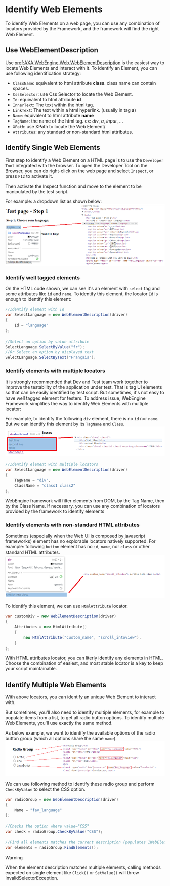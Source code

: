 # Identify Web Elements
To identify Web Elements on a web page, you can use any combination of locators provided by the Framework, and the framework will find the right Web Element.


## Use WebElementDescription
Use <xref:AXA.WebEngine.Web.WebElementDescription> is the easiest way to locate Web Elements and interact with it.
To identify an Element, you can use following identification strategy:
* `ClassName`: equivalent to html attribute **class**. class name can contain spaces.
* `CssSelector`: use Css Selector to locate the Web Element.
* `Id`: equivalent to html attribute **id**
* `InnerText`: The text within the html tag.
* `LinkText`: The text within a html hyperlink. (usually in tag **a**)
* `Name`: equivalent to html attribute **name**
* `TagName`: the name of the html tag. ex: *div*, *a*, *input*, ...
* `XPath`: use XPath to locate the Web Element/
* `Attributes`: any standard or non-standard html attributes.


## Identify Single Web Elements
First step to identify a Web Element on a HTML page is to use the `Developer Tool` integrated with the browser.
To open the Developer Tool on the Browser, you can do right-click on the web page and select `Inspect`, or press `F12` to activate it.

Then activate the Inspect function and move to the element to be manipulated by the test script.


For example: a dropdown list as shown below:
![Web Element Id](../images/web-element-id.png)

### Identify well tagged elements
On the HTML code shown, we can see it's an element with `select` tag and some attributes like `id` and `name`.
To identify this element, the locator `Id` is enough to identify this element:

```csharp
//Identify element with Id
var SelectLanguage = new WebElementDescription(driver)
{
    Id = "language"
};

//Select an option by value attribute
SelectLanguage.SelectByValue("fr");
//Or Select an option by displayed text
SelectLanguage.SelectByText("Français");
```

### Identify elements with multiple locators
It is strongly recommended that Dev and Test team work together to improve the testability of the application under test. That is tag UI elements so that can be easily identified by test script. 
But sometimes, it's not easy to have well tagged element for testers. To address issue, WebEngine Framework simplifies the way to identify Web Elements with multiple locator:

For example, to identify the following `div` element, there is no `id` nor `name`. But we can identify this element by its `TagName` and `Class`.
![Web Element Multiple](../images/web-element-multiple.png)

```csharp
//Identify element with multiple locators
var SelectLanguage = new WebElementDescription(driver)
{
    TagName = "div",
    ClassName = "class1 class2"
};
```

WebEngine framework will filter elements from DOM, by the Tag Name, then by the Class Name.
If necessary, you can use any combination of locators provided by the framework to identify elements

### Identify elements with non-standard HTML attributes
Sometimes (especially when the Web UI is composed by javascript frameworks) element has no explorable locators natively supported.
For example: following `button` element has no `id`, `name`, nor `class` or other standard HTML attributes.
![Web Element Attribute](../images/web-element-attribute.png)

To identify this element, we can use `HtmlAttribute` locator.

```csharp
var customDiv = new WebElementDescription(driver)
{
    Attributes = new HtmlAttribute[]
    {
        new HtmlAttribute("custom_name", "scroll_intoview"),
    }
};
```
With HTML attributes locator, you can literly identify any elements in HTML. Choose the combination of easiest, and most stable locator is a key to keep your script maintainable.


## Identify Multiple Web Elements
With above locators, you can identify an unique Web Element to interact with.

But sometimes, you'll also need to identify multiple elements, for example to populate items from a list, to get all radio button options. To identify multiple Web Elements, you'll use exactly the same method.

As below example, we want to identify the available options of the radio button group (which all options share the same `name`).
![Web Element Multielements](../images/web-element-multielements.png)

We can use following method to identify these radio group and perform `CheckByValue` to select the CSS option.
```csharp
var radioGroup = new WebElementDescription(driver)
{
    Name = "fav_language"
};

//Checks the option where value="CSS"
var check = radioGroup.CheckByValue("CSS");  

//Find all elements matches the current description (populates IWebElement of 3 options)
var elements = radioGroup.FindElements(); 
```

> [!WARNING]
> When the element description matches multiple elements,
> calling methods expected on single element like `Click()` or `SetValue()` will throw InvalidSelectorException.

